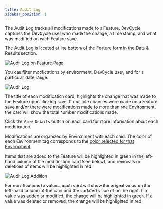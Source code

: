 ```yaml
---
title: Audit Log
sidebar_position: 1
---
```


The Audit Log tracks all modifications made to a Feature. DevCycle captures the DevCycle user who made the change, a time stamp, and what was modified on each Feature save. 

The Audit Log is located at the bottom of the Feature form in the Data & Results section. 

![Audit Log on Feature Page](/nov2023-audit-log-sidebar.png)

You can filter modfications by environment, DevCycle user, and for a particular date range. 

![Audit Log](/nov2023-audit-log-summary.png)

The title of each modification card, highlights the change that was made to the Feature upon clicking save. If multiple changes were made on a Feature save and/or there were modifications made to more than one Environment, the card will show the total number modifications made. 

Click the `View Details` button on each card for more information about each modification. 

Modifications are organized by Environment with each card. The color of each Environment tag corresponds to the [color selected for that Environment](/essentials/environments#from-the-dashboard-1). 

Items that are added to the Feature will be highlighted in green in the left-hand column of the modification card (see below), and removals or deletions of items will be highlighted in red. 

![Audit Log Addition](/nov2023-audit-log-net-new-add.png)

For modifications to values, each card will show the orignal value on the left-hand column of the card and the updated value of on the right. If a value was added or modified, the change will be highlighted in green. If a value was deleted or removed, the change will be highlighted in red. 







